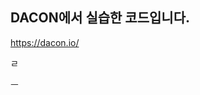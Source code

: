 ## DACON에서 실습한 코드입니다.
https://dacon.io/    
 
  
   
    
  
    
      
    
 ㄹ
  
 
 
  
   
 
ㅡ 
